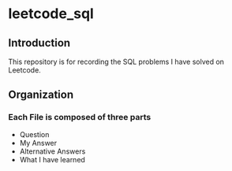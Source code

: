 # leetcode_sql

## Introduction 
This repository is for recording the SQL problems I have solved on Leetcode. 

## Organization 
### Each File is composed of three parts 
* Question 
* My Answer 
* Alternative Answers
* What I have learned 